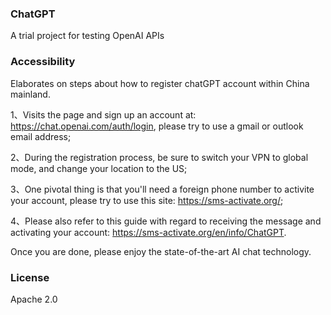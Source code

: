 ### ChatGPT
A trial project for testing OpenAI APIs

### Accessibility
Elaborates on steps about how to register chatGPT account within China mainland.

1、Visits the page and sign up an account at: https://chat.openai.com/auth/login, please try to use a gmail or outlook email address;

2、During the registration process, be sure to switch your VPN to global mode, and change your location to the US;

3、One pivotal thing is that you'll need a foreign phone number to activite your account, please try to use this site: https://sms-activate.org/;

4、Please also refer to this guide with regard to receiving the message and activating your account: https://sms-activate.org/en/info/ChatGPT.

Once you are done, please enjoy the state-of-the-art AI chat technology.

### License
Apache 2.0
